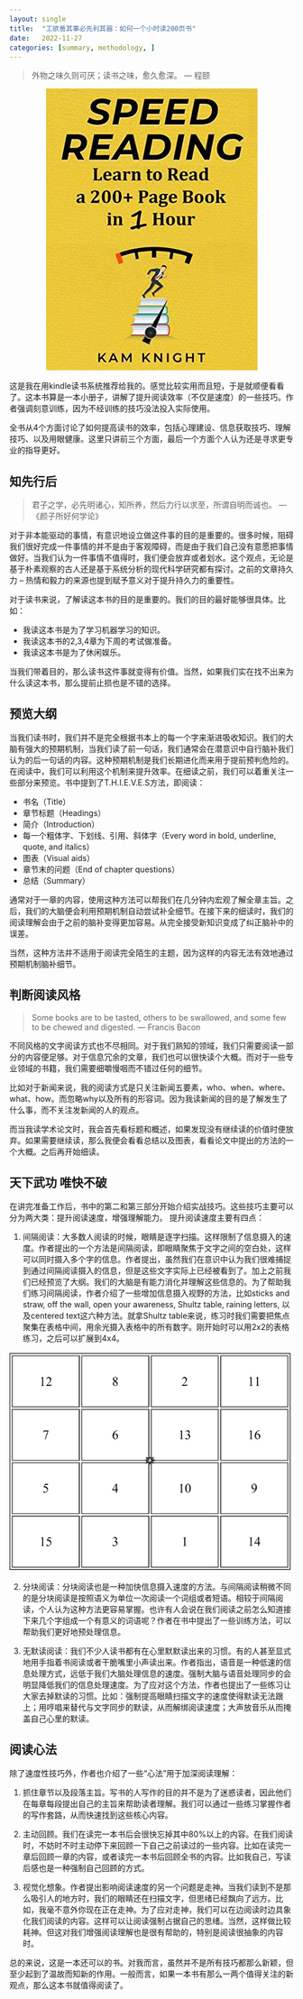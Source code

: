 ```yaml
---
layout: single
title:  "工欲善其事必先利其器：如何一个小时读200页书"
date:   2022-11-27
categories: [summary, methodology, ]
---
```


> 外物之味久则可厌；读书之味，愈久愈深。 
> — 程颐


<p align="center">
    <img src="/assets/images/2022-11-27/1.png" alt="drawing"/>
</p>

这是我在用kindle读书系统推荐给我的。感觉比较实用而且短，于是就顺便看看了。这本书算是一本小册子，讲解了提升阅读效率（不仅是速度）的一些技巧。作者强调刻意训练，因为不经训练的技巧没法投入实际使用。

全书从4个方面讨论了如何提高读书的效率，包括心理建设、信息获取技巧、理解技巧、以及用眼健康。这里只讲前三个方面，最后一个方面个人认为还是寻求更专业的指导更好。

## 知先行后
> 君子之学，必先明诸心，知所养，然后力行以求至，所谓自明而诚也。
> — 《颜子所好何学论》

对于非本能驱动的事情，有意识地设立做这件事的目的是重要的。很多时候，阻碍我们很好完成一件事情的并不是由于客观障碍，而是由于我们自己没有意愿把事情做好。当我们认为一件事情不值得时，我们便会放弃或者划水。这个观点，无论是基于朴素观察的古人还是基于系统分析的现代科学研究都有探讨。之前的文章持久力 – 热情和毅力的来源也提到赋予意义对于提升持久力的重要性。

对于读书来说，了解读这本书的目的是重要的。我们的目的最好能够很具体。比如：
* 我读这本书是为了学习机器学习的知识。
* 我读这本书的2,3,4章为下周的考试做准备。
* 我读这本书是为了休闲娱乐。

当我们带着目的，那么读书这件事就变得有价值。当然，如果我们实在找不出来为什么读这本书，那么提前止损也是不错的选择。

## 预览大纲

当我们读书时，我们并不是完全根据书本上的每一个字来渐进吸收知识。我们的大脑有强大的预期机制，当我们读了前一句话，我们通常会在潜意识中自行脑补我们认为的后一句话的内容。这种预期机制是我们长期进化而来用于提前预判危险的。
在阅读中，我们可以利用这个机制来提升效率。在细读之前，我们可以着重关注一些部分来预览。书中提到了T.H.I.E.V.E.S方法，即阅读：

* 书名（Title）
* 章节标题（Headings）
* 简介（Introduction）
* 每一个粗体字、下划线、引用、斜体字（Every word in bold, underline, quote, and italics）
* 图表（Visual aids）
* 章节末的问题（End of chapter questions）
* 总结（Summary）

通常对于一章的内容，使用这种方法可以帮我们在几分钟内宏观了解全章主旨。之后，我们的大脑便会利用预期机制自动尝试补全细节。在接下来的细读时，我们的阅读理解会由于之前的脑补变得更加容易。从完全接受新知识变成了纠正脑补中的误差。

当然，这种方法并不适用于阅读完全陌生的主题，因为这样的内容无法有效地通过预期机制脑补细节。

## 判断阅读风格

> Some books are to be tasted, others to be swallowed, and some few to be chewed and digested. 
> — Francis Bacon

不同风格的文字阅读方式也不尽相同。对于我们熟知的领域，我们只需要阅读一部分的内容便足够。对于信息冗余的文章，我们也可以很快读个大概。而对于一些专业领域的书籍，我们需要细嚼慢咽而不错过任何的细节。

比如对于新闻来说，我的阅读方式是只关注新闻五要素，who、when、where、what、how。而忽略why以及所有的形容词。因为我读新闻的目的是了解发生了什么事，而不关注发新闻的人的观点。

而当我读学术论文时，我会首先看标题和概述，如果发现没有继续读的价值时便放弃。如果需要继续读，那么我便会看看总结以及图表，看看论文中提出的方法的一个大概。之后再开始细读。

## 天下武功   唯快不破

在讲完准备工作后，书中的第二和第三部分开始介绍实战技巧。这些技巧主要可以分为两大类：提升阅读速度，增强理解能力。
提升阅读速度主要有四点：

1. 间隔阅读：大多数人阅读的时候，眼睛是逐字扫描。这样限制了信息摄入的速度。作者提出的一个方法是间隔阅读，即眼睛聚焦于文字之间的空白处，这样可以同时摄入多个字的信息。作者提出，虽然我们在意识中认为我们很难捕捉到通过间隔阅读摄入的信息，但是这些文字实际上已经被看到了。加上之前我们已经预览了大纲。我们的大脑是有能力消化并理解这些信息的。为了帮助我们练习间隔阅读，作者介绍了一些增加信息摄入视野的方法，比如sticks and straw, off the wall, open your awareness, Shultz table, raining letters, 以及centered text这六种方法。就拿Shultz table来说，练习时我们需要把焦点聚集在表格中间，用余光摄入表格中的所有数字。刚开始时可以用2x2的表格练习，之后可以扩展到4x4。

<p align="center">
    <img src="/assets/images/2022-11-27/2.jpeg" alt="drawing"/>
</p>

2. 分块阅读：分块阅读也是一种加快信息摄入速度的方法。与间隔阅读稍微不同的是分块阅读是按照语义为单位一次阅读一个词组或者短语。相较于间隔阅读，个人认为这种方法更容易掌握。也许有人会说在我们阅读之前怎么知道接下来几个字组成一个有意义的词语呢？作者在书中提出了一些训练方法，可以帮助我们更好地预处理信息。

3. 无默读阅读：我们不少人读书都有在心里默默读出来的习惯。有的人甚至显式地用手指着书阅读或者干脆嘴里小声读出来。作者指出，语音是一种低速的信息处理方式，远低于我们大脑处理信息的速度。强制大脑与语音处理同步的会明显降低我们的信息处理速度。为了应对这个方法，作者也提出了一些练习让大家去掉默读的习惯。比如：强制提高眼睛扫描文字的速度使得默读无法跟上；用哼唱来替代与文字同步的默读，从而解绑阅读速度；大声放音乐从而掩盖自己心里的默读。

## 阅读心法
除了速度性技巧外，作者也介绍了一些“心法”用于加深阅读理解：

1. 抓住章节以及段落主旨。写书的人写作的目的并不是为了迷惑读者，因此他们在每章每段提出自己的主旨来帮助读者理解。我们可以通过一些练习掌握作者的写作套路，从而快速找到这些核心内容。

2. 主动回顾。我们在读完一本书后会很快忘掉其中80%以上的内容。在我们阅读时，不妨时不时主动停下来回顾一下自己之前读过的一些内容。比如在读完一章后回顾一章的内容，或者读完一本书后回顾全书的内容。比如我自己，写读后感也是一种强制自己回顾的方式。

3. 视觉化想象。作者提出影响阅读速度的另一个问题是走神。当我们读到不是那么吸引人的地方时，我们的眼睛还在扫描文字，但思绪已经飘向了远方。比如，我毫不意外你现在正在走神。为了应对走神，我们可以在边阅读时边具象化我们阅读的内容。这样可以让阅读强制占据自己的思绪。当然，这样做比较耗神。但这对我们增强阅读理解也是很有帮助的，特别是阅读很抽象的内容时。


总的来说，这是一本还可以的书。对我而言，虽然并不是所有技巧都那么新颖，但至少起到了温故而知新的作用。一般而言，如果一本书有那么一两个值得关注的新观点，那么这本书就值得阅读了。